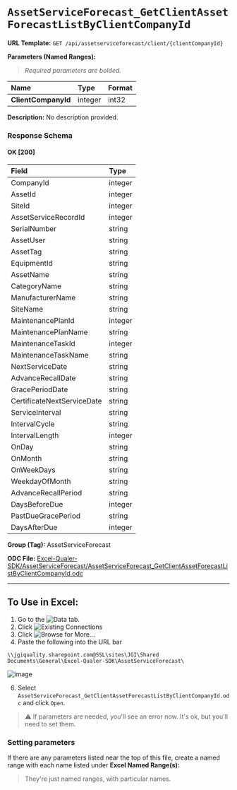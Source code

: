 # `AssetServiceForecast_GetClientAssetForecastListByClientCompanyId`
> 

**URL Template:**
`GET /api/assetserviceforecast/client/{clientCompanyId}`

**Parameters (Named Ranges):**

> *Required parameters are bolded.*

| Name                | Type    | Format   |
|:--------------------|:--------|:---------|
| **ClientCompanyId** | integer | int32    |

**Description:**
No description provided.

### Response Schema

#### OK [200]

| Field                      | Type    |
|:---------------------------|:--------|
| CompanyId                  | integer |
| AssetId                    | integer |
| SiteId                     | integer |
| AssetServiceRecordId       | integer |
| SerialNumber               | string  |
| AssetUser                  | string  |
| AssetTag                   | string  |
| EquipmentId                | string  |
| AssetName                  | string  |
| CategoryName               | string  |
| ManufacturerName           | string  |
| SiteName                   | string  |
| MaintenancePlanId          | integer |
| MaintenancePlanName        | string  |
| MaintenanceTaskId          | integer |
| MaintenanceTaskName        | string  |
| NextServiceDate            | string  |
| AdvanceRecallDate          | string  |
| GracePeriodDate            | string  |
| CertificateNextServiceDate | string  |
| ServiceInterval            | string  |
| IntervalCycle              | string  |
| IntervalLength             | integer |
| OnDay                      | string  |
| OnMonth                    | string  |
| OnWeekDays                 | string  |
| WeekdayOfMonth             | string  |
| AdvanceRecallPeriod        | string  |
| DaysBeforeDue              | integer |
| PastDueGracePeriod         | string  |
| DaysAfterDue               | integer |

**Group (Tag):**
AssetServiceForecast

**ODC File:**
[Excel-Qualer-SDK/AssetServiceForecast/AssetServiceForecast_GetClientAssetForecastListByClientCompanyId.odc](https://github.com/Johnson-Gage-Inspection-Inc/qualer-sdk-odc/blob/main/Excel-Qualer-SDK/AssetServiceForecast/AssetServiceForecast_GetClientAssetForecastListByClientCompanyId.odc)

---

To Use in Excel:
---

1. Go to the ![`Data`](https://github.com/user-attachments/assets/da437a70-57b3-4c5b-bb01-4910ece19ed1)
 tab.
3. Click ![Existing Connections](https://github.com/user-attachments/assets/a2f1ed67-b2e0-4c23-ac90-68c870e60289)
4. Click ![`Browse for More...`](https://github.com/user-attachments/assets/8e698494-6865-41e7-b6fa-043aea81809a)
5. Paste the following into the URL bar
```
\\jgiquality.sharepoint.com@SSL\sites\JGI\Shared Documents\General\Excel-Qualer-SDK\AssetServiceForecast\
```

![image](https://github.com/user-attachments/assets/1e1a8d87-0377-446d-aaf5-d78562991db3)

6. Select `AssetServiceForecast_GetClientAssetForecastListByClientCompanyId.odc` and click `Open`.

> ⚠️ If parameters are needed, you'll see an error now. It's ok, but you'll need to set them.

### Setting parameters
If there are any parameters listed near the top of this file, create a named range with each name listed under **Excel Named Range(s):**
> They're just named ranges, with particular names.

